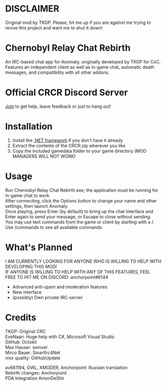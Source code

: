 # DISCLAIMER  
Original mod by TKGP. Please, hit me up if you are against me trying to revive this project and want me to shut it down!

# Chernobyl Relay Chat Rebirth
An IRC-based chat app for Anomaly, originally developed by TKGP for CoC. Features an independent client as well as in-game chat, automatic death messages, and compatibility with all other addons.

# Official CRCR Discord Server
[Join](https://discord.gg/crcr) to get help, leave feedback or just to hang out! 

# Installation
1. Install the [.NET framework](https://www.microsoft.com/net/download/framework) if you don't have it already  
2. Extract the contents of the CRCR.zip wherever you like
3. Copy the included gamedata folder to your game directory (MOD MANAGERS WILL NOT WORK) 

# Usage
Run Chernobyl Relay Chat Rebirth.exe; the application must be running for in-game chat to work.  
After connecting, click the Options button to change your name and other settings, then launch Anomaly.  
Once playing, press Enter (by default) to bring up the chat interface and Enter again to send your message, or Escape to close without sending.  
You may use text commands from the game or client by starting with a /. Use /commands to see all available commands.  

# What's Planned  
I AM CURRENTLY LOOKING FOR ANYONE WHO IS WILLING TO HELP WITH DEVELOPING THIS MOD!  
IF ANYONE IS WILLING TO HELP WITH ANY OF THIS FEATURES, FEEL FREE TO HIT ME ON DISCORD: anchorpoint#6144
- Advanced anti-spam and moderation features
- New interface
- (possibly) Own private IRC-server

# Credits
TKGP: Original CRC  
EveNaari: Huge help with C#, Microsoft Visual Studio  
GitHub: Octokit  
Max Hauser: semver  
Mirco Bauer: SmartIrc4Net  
nixx quality: GitHubUpdate  
  
av661194, OWL, XMODER, Anchorpoint: Russian translation  
Rebirth changes: Anchorpoint  
PDA Integration AmonDeShir
